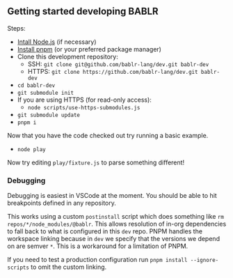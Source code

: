 ## Getting started developing BABLR

Steps:

- [Intall Node.js](https://nodejs.org/en/download/) (if necessary)
- [Install pnpm](https://pnpm.io/installation) (or your preferred package manager)
- Clone this development repository:
  - SSH: `git clone git@github.com/bablr-lang/dev.git bablr-dev`
  - HTTPS: `git clone https://github.com/bablr-lang/dev.git bablr-dev`
- `cd bablr-dev`
- `git submodule init`
- If you are using HTTPS (for read-only access):
  - `node scripts/use-https-submodules.js`
- `git submodule update`
- `pnpm i`

Now that you have the code checked out try running a basic example.

- `node play`

Now try editing `play/fixture.js` to parse something different!

### Debugging

Debugging is easiest in VSCode at the moment. You should be able to hit breakpoints defined in any repository.

This works using a custom `postinstall` script which does something like `rm repos/*/node_modules/@bablr`. This allows resolution of in-org dependencies to fall back to what is configured in this `dev` repo. PNPM handles the workspace linking because in `dev` we specify that the versions we depend on are semver `*`. This is a workaround for a limitation of PNPM.

If you need to test a production configuration run `pnpm install --ignore-scripts` to omit the custom linking.
